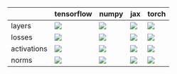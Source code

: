 |             | tensorflow                                                                                                                                     | numpy                                                                                                                                          | jax                                                                                                                                            | torch                                                                                                                                          |
|:------------|:-----------------------------------------------------------------------------------------------------------------------------------------------|:-----------------------------------------------------------------------------------------------------------------------------------------------|:-----------------------------------------------------------------------------------------------------------------------------------------------|:-----------------------------------------------------------------------------------------------------------------------------------------------|
| layers      | <a href="Experimental API/NN/layers.md" rel="noopener noreferrer" target="_blank"><img src=https://img.shields.io/badge/-failure-red></a>      | <a href="Experimental API/NN/layers.md" rel="noopener noreferrer" target="_blank"><img src=https://img.shields.io/badge/-failure-red></a>      | <a href="Experimental API/NN/layers.md" rel="noopener noreferrer" target="_blank"><img src=https://img.shields.io/badge/-failure-red></a>      | <a href="Experimental API/NN/layers.md" rel="noopener noreferrer" target="_blank"><img src=https://img.shields.io/badge/-failure-red></a>      |
| losses      | <a href="Experimental API/NN/losses.md" rel="noopener noreferrer" target="_blank"><img src=https://img.shields.io/badge/-failure-red></a>      | <a href="Experimental API/NN/losses.md" rel="noopener noreferrer" target="_blank"><img src=https://img.shields.io/badge/-failure-red></a>      | <a href="Experimental API/NN/losses.md" rel="noopener noreferrer" target="_blank"><img src=https://img.shields.io/badge/-failure-red></a>      | <a href="Experimental API/NN/losses.md" rel="noopener noreferrer" target="_blank"><img src=https://img.shields.io/badge/-failure-red></a>      |
| activations | <a href="Experimental API/NN/activations.md" rel="noopener noreferrer" target="_blank"><img src=https://img.shields.io/badge/-failure-red></a> | <a href="Experimental API/NN/activations.md" rel="noopener noreferrer" target="_blank"><img src=https://img.shields.io/badge/-failure-red></a> | <a href="Experimental API/NN/activations.md" rel="noopener noreferrer" target="_blank"><img src=https://img.shields.io/badge/-failure-red></a> | <a href="Experimental API/NN/activations.md" rel="noopener noreferrer" target="_blank"><img src=https://img.shields.io/badge/-failure-red></a> |
| norms       | <a href="Experimental API/NN/norms.md" rel="noopener noreferrer" target="_blank"><img src=https://img.shields.io/badge/-success-success></a>   | <a href="Experimental API/NN/norms.md" rel="noopener noreferrer" target="_blank"><img src=https://img.shields.io/badge/-success-success></a>   | <a href="Experimental API/NN/norms.md" rel="noopener noreferrer" target="_blank"><img src=https://img.shields.io/badge/-success-success></a>   | <a href="Experimental API/NN/norms.md" rel="noopener noreferrer" target="_blank"><img src=https://img.shields.io/badge/-failure-red></a>       |